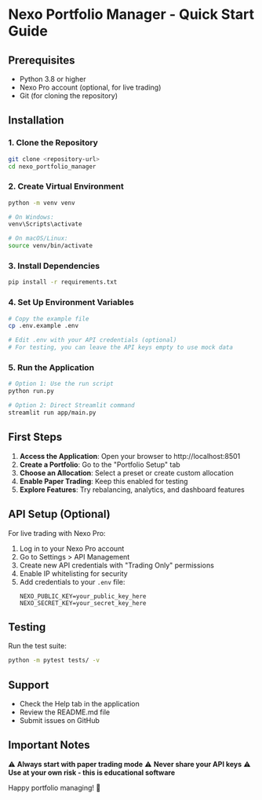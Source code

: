 # Nexo Portfolio Manager - Quick Start Guide

## Prerequisites

- Python 3.8 or higher
- Nexo Pro account (optional, for live trading)
- Git (for cloning the repository)

## Installation

### 1. Clone the Repository
```bash
git clone <repository-url>
cd nexo_portfolio_manager
```

### 2. Create Virtual Environment
```bash
python -m venv venv

# On Windows:
venv\Scripts\activate

# On macOS/Linux:
source venv/bin/activate
```

### 3. Install Dependencies
```bash
pip install -r requirements.txt
```

### 4. Set Up Environment Variables
```bash
# Copy the example file
cp .env.example .env

# Edit .env with your API credentials (optional)
# For testing, you can leave the API keys empty to use mock data
```

### 5. Run the Application
```bash
# Option 1: Use the run script
python run.py

# Option 2: Direct Streamlit command
streamlit run app/main.py
```

## First Steps

1. **Access the Application**: Open your browser to http://localhost:8501
2. **Create a Portfolio**: Go to the "Portfolio Setup" tab
3. **Choose an Allocation**: Select a preset or create custom allocation
4. **Enable Paper Trading**: Keep this enabled for testing
5. **Explore Features**: Try rebalancing, analytics, and dashboard features

## API Setup (Optional)

For live trading with Nexo Pro:

1. Log in to your Nexo Pro account
2. Go to Settings > API Management
3. Create new API credentials with "Trading Only" permissions
4. Enable IP whitelisting for security
5. Add credentials to your `.env` file:
   ```
   NEXO_PUBLIC_KEY=your_public_key_here
   NEXO_SECRET_KEY=your_secret_key_here
   ```

## Testing

Run the test suite:
```bash
python -m pytest tests/ -v
```

## Support

- Check the Help tab in the application
- Review the README.md file
- Submit issues on GitHub

## Important Notes

⚠️ **Always start with paper trading mode**
⚠️ **Never share your API keys**
⚠️ **Use at your own risk - this is educational software**

Happy portfolio managing! 🚀
